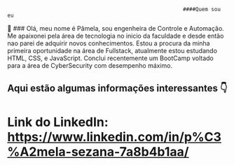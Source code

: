                    											####Quem sou eu
                                       
   
   🔭 ### Olá, meu nome é Pâmela, sou engenheira de Controle e Automação.
      Me apaixonei pela área de tecnologia no inicio da faculdade e desde então nao parei de adquirir novos conhecimentos.
      Estou a procura da minha primeira oportunidade na área de Fullstack, atualmente estou estudando HTML, CSS, e JavaScript.
      Conclui recentemente um BootCamp voltado para a área de CyberSecurity com desempenho máximo.
      
      
 ## Aqui estão algumas informações interessantes :point_down:
 
 # Link do LinkedIn: <https://www.linkedin.com/in/p%C3%A2mela-sezana-7a8b4b1aa/>
